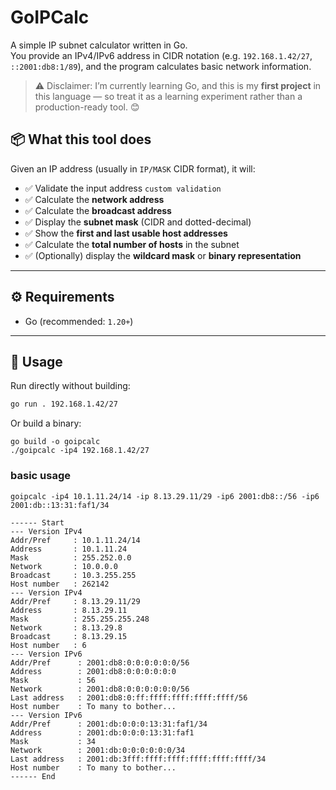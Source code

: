 # GoIPCalc

A simple IP subnet calculator written in Go.  
You provide an IPv4/IPv6 address in CIDR notation (e.g. `192.168.1.42/27`, `::2001:db8:1/89`), and the program calculates basic network information.

> ⚠️ Disclaimer: I’m currently learning Go, and this is my **first project** in this language — so treat it as a learning experiment rather than a production-ready tool. 😊

## 📦 What this tool does

Given an IP address (usually in `IP/MASK` CIDR format), it will:

- ✅ Validate the input address `custom validation`
- ✅ Calculate the **network address**  
- ✅ Calculate the **broadcast address**  
- ✅ Display the **subnet mask** (CIDR and dotted-decimal)  
- ✅ Show the **first and last usable host addresses**  
- ✅ Calculate the **total number of hosts** in the subnet  
- ✅ (Optionally) display the **wildcard mask** or **binary representation**

---

## ⚙️ Requirements

- Go (recommended: `1.20+`)

---

## 🚀 Usage

Run directly without building:

```bash
go run . 192.168.1.42/27
```
Or build a binary:
```
go build -o goipcalc
./goipcalc -ip4 192.168.1.42/27
```

### basic usage
```
goipcalc -ip4 10.1.11.24/14 -ip 8.13.29.11/29 -ip6 2001:db8::/56 -ip6 2001:db::13:31:faf1/34

------ Start
--- Version IPv4
Addr/Pref     : 10.1.11.24/14
Address       : 10.1.11.24
Mask          : 255.252.0.0
Network       : 10.0.0.0
Broadcast     : 10.3.255.255
Host number   : 262142
--- Version IPv4
Addr/Pref     : 8.13.29.11/29
Address       : 8.13.29.11
Mask          : 255.255.255.248
Network       : 8.13.29.8
Broadcast     : 8.13.29.15
Host number   : 6
--- Version IPv6
Addr/Pref      : 2001:db8:0:0:0:0:0:0/56
Address        : 2001:db8:0:0:0:0:0:0
Mask           : 56
Network        : 2001:db8:0:0:0:0:0:0/56
Last address   : 2001:db8:0:ff:ffff:ffff:ffff:ffff/56
Host number    : To many to bother...
--- Version IPv6
Addr/Pref      : 2001:db:0:0:0:13:31:faf1/34
Address        : 2001:db:0:0:0:13:31:faf1
Mask           : 34
Network        : 2001:db:0:0:0:0:0:0/34
Last address   : 2001:db:3fff:ffff:ffff:ffff:ffff:ffff/34
Host number    : To many to bother...
------ End

```

